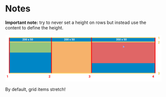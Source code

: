 # Notes

**Important note:** try to never set a height on rows but instead use the content to define the height.

![Height in a row](img/Image-005.png)

By default, grid items stretch!
